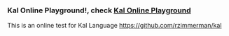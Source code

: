 <h3>Kal Online Playground!, check
<a href=http://rawgithub.com/luciotato/LiteScript/master/demo.html target=_blank>
Kal Online Playground</a>
</h3>

This is an online test for Kal Language
https://github.com/rzimmerman/kal
